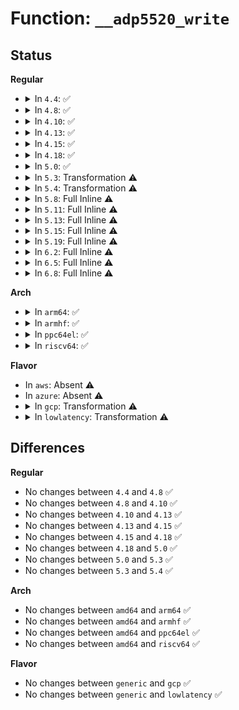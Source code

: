 # Function: <code>__adp5520_write</code>

## Status
<b>Regular</b>
<ul>
<li>
<details>
<summary>In <code>4.4</code>: ✅</summary>

```c
int __adp5520_write(struct i2c_client *client, int reg, uint8_t val);
```

**Collision:** Unique Static

**Inline:** No

**Transformation:** False

**Instances:**

```
In drivers/mfd/adp5520.c (ffffffff81592e40)
Location: drivers/mfd/adp5520.c:56
Inline: False
Direct callers:
  - drivers/mfd/adp5520.c:adp5520_resume
  - drivers/mfd/adp5520.c:adp5520_suspend
  - drivers/mfd/adp5520.c:adp5520_set_bits
  - drivers/mfd/adp5520.c:adp5520_clr_bits
  - drivers/mfd/adp5520.c:adp5520_remove
  - drivers/mfd/adp5520.c:adp5520_probe
  - drivers/mfd/adp5520.c:adp5520_irq_thread
```
**Symbols:**

```
ffffffff81592e40-ffffffff81592ea4: __adp5520_write (STB_LOCAL)
```
</details>
</li>
<li>
<details>
<summary>In <code>4.8</code>: ✅</summary>

```c
int __adp5520_write(struct i2c_client *client, int reg, uint8_t val);
```

**Collision:** Unique Static

**Inline:** No

**Transformation:** False

**Instances:**

```
In drivers/mfd/adp5520.c (ffffffff815e7c90)
Location: drivers/mfd/adp5520.c:56
Inline: False
Direct callers:
  - drivers/mfd/adp5520.c:adp5520_resume
  - drivers/mfd/adp5520.c:adp5520_suspend
  - drivers/mfd/adp5520.c:adp5520_remove
  - drivers/mfd/adp5520.c:adp5520_probe
  - drivers/mfd/adp5520.c:adp5520_irq_thread
  - drivers/mfd/adp5520.c:adp5520_clr_bits
  - drivers/mfd/adp5520.c:adp5520_set_bits
```
**Symbols:**

```
ffffffff815e7c90-ffffffff815e7cee: __adp5520_write (STB_LOCAL)
```
</details>
</li>
<li>
<details>
<summary>In <code>4.10</code>: ✅</summary>

```c
int __adp5520_write(struct i2c_client *client, int reg, uint8_t val);
```

**Collision:** Unique Static

**Inline:** No

**Transformation:** False

**Instances:**

```
In drivers/mfd/adp5520.c (ffffffff81614aa0)
Location: drivers/mfd/adp5520.c:56
Inline: False
Direct callers:
  - drivers/mfd/adp5520.c:adp5520_resume
  - drivers/mfd/adp5520.c:adp5520_suspend
  - drivers/mfd/adp5520.c:adp5520_remove
  - drivers/mfd/adp5520.c:adp5520_probe
  - drivers/mfd/adp5520.c:adp5520_irq_thread
  - drivers/mfd/adp5520.c:adp5520_clr_bits
  - drivers/mfd/adp5520.c:adp5520_set_bits
```
**Symbols:**

```
ffffffff81614aa0-ffffffff81614afe: __adp5520_write (STB_LOCAL)
```
</details>
</li>
<li>
<details>
<summary>In <code>4.13</code>: ✅</summary>

```c
int __adp5520_write(struct i2c_client *client, int reg, uint8_t val);
```

**Collision:** Unique Static

**Inline:** No

**Transformation:** False

**Instances:**

```
In drivers/mfd/adp5520.c (ffffffff81628a90)
Location: drivers/mfd/adp5520.c:56
Inline: False
Direct callers:
  - drivers/mfd/adp5520.c:adp5520_resume
  - drivers/mfd/adp5520.c:adp5520_suspend
  - drivers/mfd/adp5520.c:adp5520_remove
  - drivers/mfd/adp5520.c:adp5520_probe
  - drivers/mfd/adp5520.c:adp5520_irq_thread
  - drivers/mfd/adp5520.c:adp5520_clr_bits
  - drivers/mfd/adp5520.c:adp5520_set_bits
```
**Symbols:**

```
ffffffff81628a90-ffffffff81628aee: __adp5520_write (STB_LOCAL)
```
</details>
</li>
<li>
<details>
<summary>In <code>4.15</code>: ✅</summary>

```c
int __adp5520_write(struct i2c_client *client, int reg, uint8_t val);
```

**Collision:** Unique Static

**Inline:** No

**Transformation:** False

**Instances:**

```
In drivers/mfd/adp5520.c (ffffffff816913a0)
Location: drivers/mfd/adp5520.c:56
Inline: False
Direct callers:
  - drivers/mfd/adp5520.c:adp5520_resume
  - drivers/mfd/adp5520.c:adp5520_suspend
  - drivers/mfd/adp5520.c:adp5520_remove
  - drivers/mfd/adp5520.c:adp5520_probe
  - drivers/mfd/adp5520.c:adp5520_irq_thread
  - drivers/mfd/adp5520.c:adp5520_clr_bits
  - drivers/mfd/adp5520.c:adp5520_set_bits
```
**Symbols:**

```
ffffffff816913a0-ffffffff816913fe: __adp5520_write (STB_LOCAL)
```
</details>
</li>
<li>
<details>
<summary>In <code>4.18</code>: ✅</summary>

```c
int __adp5520_write(struct i2c_client *client, int reg, uint8_t val);
```

**Collision:** Unique Static

**Inline:** No

**Transformation:** False

**Instances:**

```
In drivers/mfd/adp5520.c (ffffffff816cd4c0)
Location: drivers/mfd/adp5520.c:56
Inline: False
Direct callers:
  - drivers/mfd/adp5520.c:adp5520_resume
  - drivers/mfd/adp5520.c:adp5520_suspend
  - drivers/mfd/adp5520.c:adp5520_remove
  - drivers/mfd/adp5520.c:adp5520_probe
  - drivers/mfd/adp5520.c:adp5520_irq_thread
  - drivers/mfd/adp5520.c:adp5520_clr_bits
  - drivers/mfd/adp5520.c:adp5520_set_bits
```
**Symbols:**

```
ffffffff816cd4c0-ffffffff816cd51e: __adp5520_write (STB_LOCAL)
```
</details>
</li>
<li>
<details>
<summary>In <code>5.0</code>: ✅</summary>

```c
int __adp5520_write(struct i2c_client *client, int reg, uint8_t val);
```

**Collision:** Unique Static

**Inline:** No

**Transformation:** False

**Instances:**

```
In drivers/mfd/adp5520.c (ffffffff816eea80)
Location: drivers/mfd/adp5520.c:56
Inline: False
Direct callers:
  - drivers/mfd/adp5520.c:adp5520_resume
  - drivers/mfd/adp5520.c:adp5520_suspend
  - drivers/mfd/adp5520.c:adp5520_remove
  - drivers/mfd/adp5520.c:adp5520_probe
  - drivers/mfd/adp5520.c:adp5520_irq_thread
  - drivers/mfd/adp5520.c:adp5520_clr_bits
  - drivers/mfd/adp5520.c:adp5520_set_bits
```
**Symbols:**

```
ffffffff816eea80-ffffffff816eeade: __adp5520_write (STB_LOCAL)
```
</details>
</li>
<li>
<details>
<summary>In <code>5.3</code>: Transformation ⚠️</summary>

```c
int __adp5520_write(struct i2c_client *client, int reg, uint8_t val);
```

**Collision:** Unique Static

**Inline:** No

**Transformation:** True

**Instances:**

```
In drivers/mfd/adp5520.c (0)
Location: drivers/mfd/adp5520.c:57
Inline: False
Direct callers:
  - drivers/mfd/adp5520.c:adp5520_resume
  - drivers/mfd/adp5520.c:adp5520_suspend
  - drivers/mfd/adp5520.c:adp5520_probe
  - drivers/mfd/adp5520.c:adp5520_irq_thread
  - drivers/mfd/adp5520.c:adp5520_clr_bits
  - drivers/mfd/adp5520.c:adp5520_set_bits
```
**Symbols:**

```
ffffffff817281d0-ffffffff8172820d: __adp5520_write (STB_LOCAL)
ffffffff817288c1-ffffffff817288e2: __adp5520_write.cold (STB_LOCAL)
```
</details>
</li>
<li>
<details>
<summary>In <code>5.4</code>: Transformation ⚠️</summary>

```c
int __adp5520_write(struct i2c_client *client, int reg, uint8_t val);
```

**Collision:** Unique Static

**Inline:** No

**Transformation:** True

**Instances:**

```
In drivers/mfd/adp5520.c (0)
Location: drivers/mfd/adp5520.c:57
Inline: False
Direct callers:
  - drivers/mfd/adp5520.c:adp5520_resume
  - drivers/mfd/adp5520.c:adp5520_suspend
  - drivers/mfd/adp5520.c:adp5520_probe
  - drivers/mfd/adp5520.c:adp5520_irq_thread
  - drivers/mfd/adp5520.c:adp5520_clr_bits
  - drivers/mfd/adp5520.c:adp5520_set_bits
```
**Symbols:**

```
ffffffff8174c420-ffffffff8174c45d: __adp5520_write (STB_LOCAL)
ffffffff8174cb11-ffffffff8174cb32: __adp5520_write.cold (STB_LOCAL)
```
</details>
</li>
<li>
<details>
<summary>In <code>5.8</code>: Full Inline ⚠️</summary>

**Collision:** Unique Static

**Inline:** Full

**Transformation:** False

**Instances:**

```
In drivers/mfd/adp5520.c (ffffffff8180a70c)
Location: drivers/mfd/adp5520.c:57
Inline: True
Inline callers:
  - drivers/mfd/adp5520.c:adp5520_resume
  - drivers/mfd/adp5520.c:adp5520_suspend
  - drivers/mfd/adp5520.c:adp5520_probe
  - drivers/mfd/adp5520.c:adp5520_irq_thread
  - drivers/mfd/adp5520.c:adp5520_clr_bits
  - drivers/mfd/adp5520.c:adp5520_set_bits
```
</details>
</li>
<li>
<details>
<summary>In <code>5.11</code>: Full Inline ⚠️</summary>

**Collision:** Unique Static

**Inline:** Full

**Transformation:** False

**Instances:**

```
In drivers/mfd/adp5520.c (ffffffff8181a03c)
Location: drivers/mfd/adp5520.c:57
Inline: True
Inline callers:
  - drivers/mfd/adp5520.c:adp5520_resume
  - drivers/mfd/adp5520.c:adp5520_suspend
  - drivers/mfd/adp5520.c:adp5520_probe
  - drivers/mfd/adp5520.c:adp5520_irq_thread
  - drivers/mfd/adp5520.c:adp5520_clr_bits
  - drivers/mfd/adp5520.c:adp5520_set_bits
```
</details>
</li>
<li>
<details>
<summary>In <code>5.13</code>: Full Inline ⚠️</summary>

**Collision:** Unique Static

**Inline:** Full

**Transformation:** False

**Instances:**

```
In drivers/mfd/adp5520.c (ffffffff817fd75c)
Location: drivers/mfd/adp5520.c:57
Inline: True
Inline callers:
  - drivers/mfd/adp5520.c:adp5520_resume
  - drivers/mfd/adp5520.c:adp5520_suspend
  - drivers/mfd/adp5520.c:adp5520_probe
  - drivers/mfd/adp5520.c:adp5520_irq_thread
  - drivers/mfd/adp5520.c:adp5520_clr_bits
  - drivers/mfd/adp5520.c:adp5520_set_bits
```
</details>
</li>
<li>
<details>
<summary>In <code>5.15</code>: Full Inline ⚠️</summary>

**Collision:** Unique Static

**Inline:** Full

**Transformation:** False

**Instances:**

```
In drivers/mfd/adp5520.c (ffffffff818874fc)
Location: drivers/mfd/adp5520.c:57
Inline: True
Inline callers:
  - drivers/mfd/adp5520.c:adp5520_resume
  - drivers/mfd/adp5520.c:adp5520_suspend
  - drivers/mfd/adp5520.c:adp5520_probe
  - drivers/mfd/adp5520.c:adp5520_irq_thread
  - drivers/mfd/adp5520.c:adp5520_clr_bits
  - drivers/mfd/adp5520.c:adp5520_set_bits
```
</details>
</li>
<li>
<details>
<summary>In <code>5.19</code>: Full Inline ⚠️</summary>

**Collision:** Unique Static

**Inline:** Full

**Transformation:** False

**Instances:**

```
In drivers/mfd/adp5520.c (ffffffff819d049b)
Location: drivers/mfd/adp5520.c:57
Inline: True
Inline callers:
  - drivers/mfd/adp5520.c:adp5520_resume
  - drivers/mfd/adp5520.c:adp5520_suspend
  - drivers/mfd/adp5520.c:adp5520_probe
  - drivers/mfd/adp5520.c:adp5520_irq_thread
  - drivers/mfd/adp5520.c:adp5520_clr_bits
  - drivers/mfd/adp5520.c:adp5520_set_bits
```
</details>
</li>
<li>
<details>
<summary>In <code>6.2</code>: Full Inline ⚠️</summary>

**Collision:** Unique Static

**Inline:** Full

**Transformation:** False

**Instances:**

```
In drivers/mfd/adp5520.c (ffffffff81b4964b)
Location: drivers/mfd/adp5520.c:57
Inline: True
Inline callers:
  - drivers/mfd/adp5520.c:adp5520_resume
  - drivers/mfd/adp5520.c:adp5520_suspend
  - drivers/mfd/adp5520.c:adp5520_probe
  - drivers/mfd/adp5520.c:adp5520_irq_thread
  - drivers/mfd/adp5520.c:adp5520_clr_bits
  - drivers/mfd/adp5520.c:adp5520_set_bits
```
</details>
</li>
<li>
<details>
<summary>In <code>6.5</code>: Full Inline ⚠️</summary>

**Collision:** Unique Static

**Inline:** Full

**Transformation:** False

**Instances:**

```
In drivers/mfd/adp5520.c (ffffffff81b9ca96)
Location: drivers/mfd/adp5520.c:57
Inline: True
Inline callers:
  - drivers/mfd/adp5520.c:adp5520_resume
  - drivers/mfd/adp5520.c:adp5520_suspend
  - drivers/mfd/adp5520.c:adp5520_probe
  - drivers/mfd/adp5520.c:adp5520_irq_thread
  - drivers/mfd/adp5520.c:adp5520_clr_bits
  - drivers/mfd/adp5520.c:adp5520_set_bits
```
</details>
</li>
<li>
<details>
<summary>In <code>6.8</code>: Full Inline ⚠️</summary>

**Collision:** Unique Static

**Inline:** Full

**Transformation:** False

**Instances:**

```
In drivers/mfd/adp5520.c (ffffffff81bf0a86)
Location: drivers/mfd/adp5520.c:57
Inline: True
Inline callers:
  - drivers/mfd/adp5520.c:adp5520_resume
  - drivers/mfd/adp5520.c:adp5520_suspend
  - drivers/mfd/adp5520.c:adp5520_probe
  - drivers/mfd/adp5520.c:adp5520_irq_thread
  - drivers/mfd/adp5520.c:adp5520_clr_bits
  - drivers/mfd/adp5520.c:adp5520_set_bits
```
</details>
</li>
</ul>
<b>Arch</b>
<ul>
<li>
<details>
<summary>In <code>arm64</code>: ✅</summary>

```c
int __adp5520_write(struct i2c_client *client, int reg, uint8_t val);
```

**Collision:** Unique Static

**Inline:** No

**Transformation:** False

**Instances:**

```
In drivers/mfd/adp5520.c (ffff80001094a7d8)
Location: drivers/mfd/adp5520.c:57
Inline: False
Direct callers:
  - drivers/mfd/adp5520.c:adp5520_resume
  - drivers/mfd/adp5520.c:adp5520_suspend
  - drivers/mfd/adp5520.c:adp5520_probe
  - drivers/mfd/adp5520.c:adp5520_irq_thread
  - drivers/mfd/adp5520.c:adp5520_clr_bits
  - drivers/mfd/adp5520.c:adp5520_set_bits
```
**Symbols:**

```
ffff80001094a7d8-ffff80001094a848: __adp5520_write (STB_LOCAL)
```
</details>
</li>
<li>
<details>
<summary>In <code>armhf</code>: ✅</summary>

```c
int __adp5520_write(struct i2c_client *client, int reg, uint8_t val);
```

**Collision:** Unique Static

**Inline:** No

**Transformation:** False

**Instances:**

```
In drivers/mfd/adp5520.c (c0a3354c)
Location: drivers/mfd/adp5520.c:57
Inline: False
Direct callers:
  - drivers/mfd/adp5520.c:adp5520_resume
  - drivers/mfd/adp5520.c:adp5520_suspend
  - drivers/mfd/adp5520.c:adp5520_probe
  - drivers/mfd/adp5520.c:adp5520_irq_thread
  - drivers/mfd/adp5520.c:adp5520_clr_bits
  - drivers/mfd/adp5520.c:adp5520_set_bits
```
**Symbols:**

```
c0a3354c-c0a335a4: __adp5520_write (STB_LOCAL)
```
</details>
</li>
<li>
<details>
<summary>In <code>ppc64el</code>: ✅</summary>

```c
int __adp5520_write(struct i2c_client *client, int reg, uint8_t val);
```

**Collision:** Unique Static

**Inline:** No

**Transformation:** False

**Instances:**

```
In drivers/mfd/adp5520.c (c0000000009f6020)
Location: drivers/mfd/adp5520.c:57
Inline: False
Direct callers:
  - drivers/mfd/adp5520.c:adp5520_resume
  - drivers/mfd/adp5520.c:adp5520_suspend
  - drivers/mfd/adp5520.c:adp5520_probe
  - drivers/mfd/adp5520.c:adp5520_irq_thread
  - drivers/mfd/adp5520.c:adp5520_clr_bits
  - drivers/mfd/adp5520.c:adp5520_set_bits
```
**Symbols:**

```
c0000000009f6020-c0000000009f60b8: __adp5520_write (STB_LOCAL)
```
</details>
</li>
<li>
<details>
<summary>In <code>riscv64</code>: ✅</summary>

```c
int __adp5520_write(struct i2c_client *client, int reg, uint8_t val);
```

**Collision:** Unique Static

**Inline:** No

**Transformation:** False

**Instances:**

```
In drivers/mfd/adp5520.c (ffffffe0005bc1e8)
Location: drivers/mfd/adp5520.c:57
Inline: False
Direct callers:
  - drivers/mfd/adp5520.c:adp5520_probe
  - drivers/mfd/adp5520.c:adp5520_irq_thread
  - drivers/mfd/adp5520.c:adp5520_clr_bits
  - drivers/mfd/adp5520.c:adp5520_set_bits
```
**Symbols:**

```
ffffffe0005bc1e8-ffffffe0005bc24c: __adp5520_write (STB_LOCAL)
```
</details>
</li>
</ul>
<b>Flavor</b>
<ul>
<li>
In <code>aws</code>: Absent ⚠️
</li>
<li>
In <code>azure</code>: Absent ⚠️
</li>
<li>
<details>
<summary>In <code>gcp</code>: Transformation ⚠️</summary>

```c
int __adp5520_write(struct i2c_client *client, int reg, uint8_t val);
```

**Collision:** Unique Static

**Inline:** No

**Transformation:** True

**Instances:**

```
In drivers/mfd/adp5520.c (0)
Location: drivers/mfd/adp5520.c:57
Inline: False
Direct callers:
  - drivers/mfd/adp5520.c:adp5520_resume
  - drivers/mfd/adp5520.c:adp5520_suspend
  - drivers/mfd/adp5520.c:adp5520_probe
  - drivers/mfd/adp5520.c:adp5520_irq_thread
  - drivers/mfd/adp5520.c:adp5520_clr_bits
  - drivers/mfd/adp5520.c:adp5520_set_bits
```
**Symbols:**

```
ffffffff8173f8e0-ffffffff8173f91d: __adp5520_write (STB_LOCAL)
ffffffff8173ffd1-ffffffff8173fff2: __adp5520_write.cold (STB_LOCAL)
```
</details>
</li>
<li>
<details>
<summary>In <code>lowlatency</code>: Transformation ⚠️</summary>

```c
int __adp5520_write(struct i2c_client *client, int reg, uint8_t val);
```

**Collision:** Unique Static

**Inline:** No

**Transformation:** True

**Instances:**

```
In drivers/mfd/adp5520.c (0)
Location: drivers/mfd/adp5520.c:57
Inline: False
Direct callers:
  - drivers/mfd/adp5520.c:adp5520_resume
  - drivers/mfd/adp5520.c:adp5520_suspend
  - drivers/mfd/adp5520.c:adp5520_probe
  - drivers/mfd/adp5520.c:adp5520_irq_thread
  - drivers/mfd/adp5520.c:adp5520_clr_bits
  - drivers/mfd/adp5520.c:adp5520_set_bits
```
**Symbols:**

```
ffffffff8175ad20-ffffffff8175ad5d: __adp5520_write (STB_LOCAL)
ffffffff8175b411-ffffffff8175b432: __adp5520_write.cold (STB_LOCAL)
```
</details>
</li>
</ul>

## Differences
<b>Regular</b>
<ul>
<li>
No changes between <code>4.4</code> and <code>4.8</code> ✅
</li>
<li>
No changes between <code>4.8</code> and <code>4.10</code> ✅
</li>
<li>
No changes between <code>4.10</code> and <code>4.13</code> ✅
</li>
<li>
No changes between <code>4.13</code> and <code>4.15</code> ✅
</li>
<li>
No changes between <code>4.15</code> and <code>4.18</code> ✅
</li>
<li>
No changes between <code>4.18</code> and <code>5.0</code> ✅
</li>
<li>
No changes between <code>5.0</code> and <code>5.3</code> ✅
</li>
<li>
No changes between <code>5.3</code> and <code>5.4</code> ✅
</li>
</ul>
<b>Arch</b>
<ul>
<li>
No changes between <code>amd64</code> and <code>arm64</code> ✅
</li>
<li>
No changes between <code>amd64</code> and <code>armhf</code> ✅
</li>
<li>
No changes between <code>amd64</code> and <code>ppc64el</code> ✅
</li>
<li>
No changes between <code>amd64</code> and <code>riscv64</code> ✅
</li>
</ul>
<b>Flavor</b>
<ul>
<li>
No changes between <code>generic</code> and <code>gcp</code> ✅
</li>
<li>
No changes between <code>generic</code> and <code>lowlatency</code> ✅
</li>
</ul>
